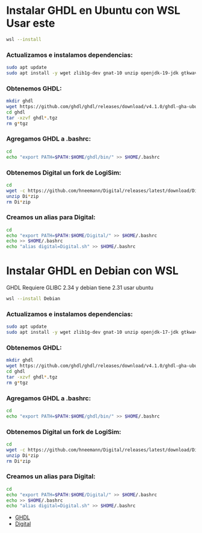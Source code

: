 # Instalar GHDL en Ubuntu con WSL Usar este

````bash
wsl --install
````
### Actualizamos e instalamos dependencias:
````bash
sudo apt update
sudo apt install -y wget zlib1g-dev gnat-10 unzip openjdk-19-jdk gtkwave
````

### Obtenemos GHDL:
````bash
mkdir ghdl
wget https://github.com/ghdl/ghdl/releases/download/v4.1.0/ghdl-gha-ubuntu-22.04-gcc.tgz -P ghdl/
cd ghdl
tar -xzvf ghdl*.tgz
rm g*tgz
````
### Agregamos GHDL a .bashrc:
````bash
cd
echo "export PATH=$PATH:$HOME/ghdl/bin/" >> $HOME/.bashrc
````
### Obtenemos Digital un fork de LogiSim:
````bash
cd
wget -c https://github.com/hneemann/Digital/releases/latest/download/Digital.zip
unzip Di*zip
rm Di*zip
````
### Creamos un alias para Digital:
````bash
cd
echo "export PATH=$PATH:$HOME/Digital/" >> $HOME/.bashrc
echo >> $HOME/.bashrc
echo "alias digital=Digital.sh" >> $HOME/.bashrc
````

# Instalar GHDL en Debian con WSL
GHDL Requiere GLIBC 2.34 y debian tiene 2.31 usar ubuntu
````bash
wsl --install Debian
````
### Actualizamos e instalamos dependencias:
````bash
sudo apt update
sudo apt install -y wget zlib1g-dev gnat-10 unzip openjdk-17-jdk gtkwave
````
### Obtenemos GHDL:
````bash
mkdir ghdl
wget https://github.com/ghdl/ghdl/releases/download/v4.1.0/ghdl-gha-ubuntu-22.04-gcc.tgz -P ghdl/
cd ghdl
tar -xzvf ghdl*.tgz
rm g*tgz
````
### Agregamos GHDL a .bashrc:
````bash
cd
echo "export PATH=$PATH:$HOME/ghdl/bin/" >> $HOME/.bashrc
````
### Obtenemos Digital un fork de LogiSim:
````bash
cd
wget -c https://github.com/hneemann/Digital/releases/latest/download/Digital.zip
unzip Di*zip
rm Di*zip
````
### Creamos un alias para Digital:
````bash
cd
echo "export PATH=$PATH:$HOME/Digital/" >> $HOME/.bashrc
echo >> $HOME/.bashrc
echo "alias digital=Digital.sh" >> $HOME/.bashrc
````

- [GHDL](https://ghdl-rad.readthedocs.io/en/latest/examples/quick_start/README.html)
- [Digital](https://github.com/hneemann/Digital/releases/)
